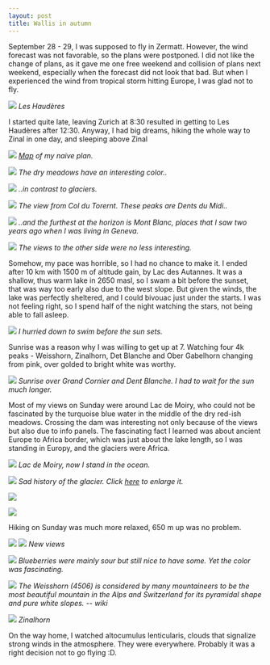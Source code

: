 ```yaml
---
layout: post
title: Wallis in autumn
---
```


September 28 - 29, I was supposed to fly in Zermatt. However, the wind forecast was not favorable, so the plans were postponed. I did not like the change of plans, as it gave me one free weekend and collision of plans next weekend, especially when the forecast did not look that bad. But when I experienced the wind from tropical storm hitting Europe, I was glad not to fly.

![](https://lh3.googleusercontent.com/Q4Fgt4_nzHWe3gl77TsbaZ7uE_OtTy5esgGI6pnIvqnw5ilgNrwAvsgre30od45Gw9fucjqyX9geSGZvYGM_Et4hEhN46wewZowtsm5ir5GOXtRo7tgUvR-uM-ftxQko84vtrkFxz3c=w2160-h1440-no)
*Les Haudères*

I started quite late, leaving Zurich at 8:30 resulted in getting to Les Haudères after 12:30. Anyway, I had big dreams, hiking the whole way to Zinal in one day, and sleeping above Zinal

![](https://lh3.googleusercontent.com/XCgRtXDUDyDye8RsjgBgMluzzpHDOa5yGyMpT2iigqFa1sOVDby79kbUBM2Ss8Od6Wip2aNvsLdWi0WTgKDJ9wHYq_x65A_VaGtGtiFKurRpgHfX6Kjitm89Y_eGzMNfVKOr6MC1DK4=w2560-h1440-no)
*[Map](https://en.mapy.cz/s/jehulotasa) of my naive plan.*

![](https://lh3.googleusercontent.com/RRVvEbWZAqJopDbKe4T9Ced3yo0tCVvm_QEHkS_xXUySdUJwP8X0o9s_f46ETq64mKswbsRc2Di5Uam9UeY6HDTWa4KDxysxxW-NQv1jSD_M9gjUGO5gPlyqqhf2u6J7VCI12U4dNak=w2160-h1440-no)
*The dry meadows have an interesting color..*

![](https://lh3.googleusercontent.com/dz6-MNRtb2cT8miXbZoMPY9FIGApCchQlycRqBfG8N01zxpRCc2bLSXk6WDj4c2D_lfQrG6tM5LlZYBLCeugXKL9jzstW7TmAVXfQP3vYclXwpz2e_HkZ1bTrl6tXholyW4PZq6_B6k=w2160-h1440-no)
*..in contrast to glaciers.*

![](https://lh3.googleusercontent.com/2Lt71wmdH83wcW9eymq1Ck3sqvXa6j7DbOC0fmVfmK1p1PAN5qJd1gIX8TrLxhW-CHL8SHerQNb85OW95QdBE3wDp1uO3daArttdnYvQ-A0SXng446FPrlFpcMyVYU7IaEQeF5cIJI4=w2160-h1440-no)
*The view from Col du Torernt. These peaks are Dents du Midi..*

![](https://lh3.googleusercontent.com/-g0gFViFm1QMt_MR8y9VTB7ProH6Imtg-MyCgbR1iTpkj8yil3uaL7YGEI-RZKgz0Cdy-UI_WvSl55LTwE9kkC-y2Zt0GkAI77b4nB-HGw_YrWgm8x5AmU0AXYDJMWDOcI8UqdpUA3k=w2160-h1440-no)
*..and the furthest at the horizon is Mont Blanc, places that I saw two years ago when I was living in Geneva.*

![](https://lh3.googleusercontent.com/nu-y7x4zVxxCRkbhVTugib8ECg3lWrQlScxnLwukXay9zt7Yk1WKOZk1L8woEFYZrOW4oqELdDJJmVivcc6-SaLO6hVG5NC4C5cNHUCV88TIYlVZ2AVIJhXf-gxjLAVndH8dsvz3mxI=w2160-h1440-no)
*The views to the other side were no less interesting.*

Somehow, my pace was horrible, so I had no chance to make it. I ended after 10 km with 1500 m of altitude gain, by Lac des Autannes. It was a shallow, thus warm lake in 2650 masl, so I swam a bit before the sunset, that was way too early also due to the west slope. But given the winds, the lake was perfectly sheltered, and I could bivouac just under the starts. I was not feeling right, so I spend half of the night watching the stars, not being able to fall asleep.

![](https://lh3.googleusercontent.com/se1HOSezbgzer8Ky6xRq5cqM-CvncI0rRrz03MXKbzxn7mbkRRXM68mTsBNxqL6gKaBaBg_bBEJ2U8xM0jDGWMbqK8i05PwPSW68I-fqwC_oKW2Y_GKVRx2_YUV62hOIfZKhGKlImHg=w2160-h1440-no)
*I hurried down to swim before the sun sets.*

Sunrise was a reason why I was willing to get up at 7. Watching four 4k peaks - Weisshorn, Zinalhorn, Det Blanche and Ober Gabelhorn changing from pink, over golded to bright white was worthy.

![](https://lh3.googleusercontent.com/eyxhUR8B78x_FrUp8UgMLMNL4TMMPaleJey2z4024XSCuYCaeaYwIMlBJ1gQ_hIqzPhcH86jX3LYpe-MN1AjOqQt_ZIPJvd1wpnZnxZdF8VXhMTqiE2x8b9vHu4MfdbOm7cwAZCHqp4=w2160-h1440-no)
*Sunrise over Grand Cornier and Dent Blanche. I had to wait for the sun much longer.*

Most of my views on Sunday were around Lac de Moiry, who could not be fascinated by the turquoise blue water in the middle of the dry red-ish meadows. Crossing the dam was interesting not only because of the views but also due to info panels. The fascinating fact I learned was about ancient Europe to Africa border, which was just about the lake length, so I was standing in Europy, and the glaciers were Africa.

![](https://lh3.googleusercontent.com/NVNUy-tI28Ny1sjOgkf9UoTVPbWgQ54ABj5_UFf9DeTdpIUXLD18foSSLGih57c5kblBbD4nsGaDCoR557_orbdeF6tHbWK725aGaczwRIJ_0uiQvznXRSnTlCdqtpB-r40UVYa37Ko=w2160-h1440-no)
*Lac de Moiry, now I stand in the ocean.*

![](https://lh3.googleusercontent.com/nybZyPUaDkIZQgxqyWyYmatYa-cCBm296wM-HbXWAuHm8L_SOAjqrg4cOeaF_Ed1wuCA8ho1A8gka6Pn0mSGHA1CVQSz47xXSIhVBl7Ro8JhO8lk7rskPxH8MwFGCdt1aYGJead3To8=w4320-h2880-no)
*Sad history of the glacier. Click [here](https://lh3.googleusercontent.com/nybZyPUaDkIZQgxqyWyYmatYa-cCBm296wM-HbXWAuHm8L_SOAjqrg4cOeaF_Ed1wuCA8ho1A8gka6Pn0mSGHA1CVQSz47xXSIhVBl7Ro8JhO8lk7rskPxH8MwFGCdt1aYGJead3To8=w4320-h2880-no) to enlarge it.*

![](https://lh3.googleusercontent.com/HuHLuVrs7hoA7zJU8-fpRmcULo6BfO2FDt1K-Nd4RVLVND8nzrHxwQTCKSHLDotMsEPpFZAH3-K4iYaGOKfiaF6sF3sofZm5Y-8VNKd-94CS3RylOeelfSzHMo0qjA46PN8VuYKwYnI=w2160-h1440-no)

![](https://lh3.googleusercontent.com/JNv5Zlf2jWERiSPy4-WzA7uP1DWtc5xZ5CTOjjkKo1wqqBbkzn-F4vA5_QcjFHMnum2FkUn6DKfVNEwQq3kWdoYOYNemiIluwFMlzauGrtnFglP5nRrVtquzEGXSv88_aribsvPk3RQ=w2160-h1440-no)

Hiking on Sunday was much more relaxed, 650 m up was no problem.

![](https://lh3.googleusercontent.com/urs7JLqVZshPxMqF0uOKvx-n74U5xQrpzT6lfAKOxjpPtYYYdzHOiJpwToWSepMEudRt8dCg_uhy73edjb7zN8-EPJb6YnUXYEvpwQQYTsXlCIvoaWo4hlnq7AHygaGaHyJ89CjKj3U=w2160-h1440-no)
![](https://lh3.googleusercontent.com/5m1BaRDtmxMSoaOmYsp4LNzGsGSljoZOO7PYyW34mmLFIAyMxGOMlS0nqlS9uEEud8-5hGphen5F333z9vJIbwknxRHVvdxga-8LNCZsT2--zZGiQIdQLMy_EHSU7WVF3uFazY5yzA0=w2160-h1440-no)
*New views*

![](https://lh3.googleusercontent.com/lJIoZRM1LTJQyMShRLqIAMIU4oOdPFE3KoCy4e04utWPAaFC_2Ol5CXr7jK52BPLg9yjyB95LZERh7wAdf7teH4NZ5Ws7KxPHiS-cflK9Nj-xEMFe_Bq8J_yEB4R0xv9twt_RMeDBJg=w2160-h1440-no)
*Blueberries were mainly sour but still nice to have some. Yet the color was fascinating.*

![](https://lh3.googleusercontent.com/93josPOsRha5tJasK6nDvPU5-BnWT-qwxA3IKBQ3yxREsfDDykRZwm7-imV2a0jlmeB2pOL1HjLj0VAM7jrfM8G5-9AX6PYCxpT9TuGowlgGfxW9l9JHqhoQhChGfe82Ie1WCRztCEg=w2160-h1440-no)
*The Weisshorn (4506) is considered by many mountaineers to be the most beautiful mountain in the Alps and Switzerland for its pyramidal shape and pure white slopes. -- wiki*

![](https://lh3.googleusercontent.com/TtYHz1tS3UYQc2kJrbV1BsLqmtm8F6GjY6hdghO7zctzHldDw43rWgofo2D1E9vKtTjikYMUw-jV28MdSJNfXkr1bHk3LM5Ip-j8gle3sBYhy-pZoHx-5EaV4RbB4yZzn6msvP95ZT8=w2160-h1440-no)
*Zinalhorn*

On the way home, I watched altocumulus lenticularis, clouds that signalize strong winds in the atmosphere.  They were everywhere. Probably it was a right decision not to go flying :D.
